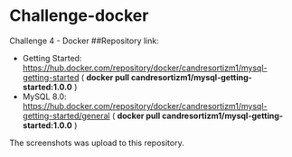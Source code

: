 # Challenge-docker
Challenge 4 - Docker
##Repository link:
  - Getting Started: https://hub.docker.com/repository/docker/candresortizm1/mysql-getting-started ( **docker pull candresortizm1/mysql-getting-started:1.0.0** )
  - MySQL 8.0: https://hub.docker.com/repository/docker/candresortizm1/mysql-getting-started/general ( **docker pull candresortizm1/mysql-getting-started:1.0.0** )

The screenshots was upload to this repository.
